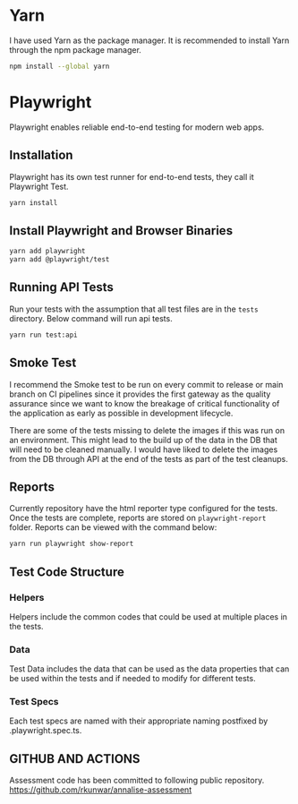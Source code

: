 # Yarn
I have used Yarn as the package manager. It is recommended to install Yarn through the npm package manager. 

```bash
npm install --global yarn
```

# Playwright

Playwright enables reliable end-to-end testing for modern web apps.

## Installation

Playwright has its own test runner for end-to-end tests, they call it Playwright Test.

```bash
yarn install
```


## Install Playwright and Browser Binaries

```bash
yarn add playwright
yarn add @playwright/test
```

## Running API Tests

Run your tests with the assumption that all test files are in the `tests` directory. Below command will run api tests. 

```bash
yarn run test:api 
```

## Smoke Test

I recommend the Smoke test to be run on every commit to release or main branch on CI pipelines since it provides the first gateway as the quality assurance since we want to know the breakage of critical functionality of the application as early as possible in development lifecycle. 

There are some of the tests missing to delete the images if this was run on an environment. This might lead to the build up of the data in the DB that will need to be cleaned manually. I would have liked to delete the images from the DB through API at the end of the tests as part of the test cleanups. 

## Reports
Currently repository have the html reporter type configured for the tests. Once the tests are complete, reports are stored on `playwright-report` folder. Reports can be viewed with the command below: 
```bash
yarn run playwright show-report
```

## Test Code Structure

### Helpers
Helpers include the common codes that could be used at multiple places in the tests. 

### Data
Test Data includes the data that can be used as the data properties that can be used within the tests and if needed to modify for different tests. 

### Test Specs
Each test specs are named with their appropriate naming postfixed by .playwright.spec.ts. 

## GITHUB AND ACTIONS
Assessment code has been committed to following public repository. 
https://github.com/rkunwar/annalise-assessment





